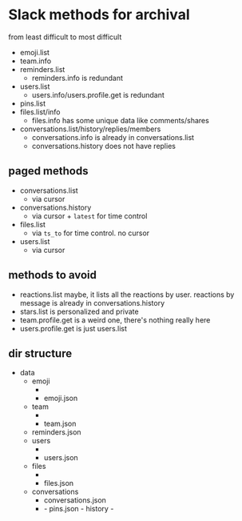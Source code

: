 # Slack methods for archival

from least difficult to most difficult

- emoji.list
- team.info
- reminders.list
  - reminders.info is redundant
- users.list
  - users.info/users.profile.get is redundant
- pins.list
- files.list/info
  - files.info has some unique data like comments/shares
- conversations.list/history/replies/members
  - conversations.info is already in conversations.list
  - conversations.history does not have replies

## paged methods

- conversations.list
  - via cursor
- conversations.history
  - via cursor + `latest` for time control
- files.list
  - via `ts_to` for time control. no cursor
- users.list
  - via cursor

## methods to avoid

- reactions.list maybe, it lists all the reactions by user. reactions by message is already in conversations.history
- stars.list is personalized and private
- team.profile.get is a weird one, there's nothing really here
- users.profile.get is just users.list

## dir structure

- data
  - emoji
    - <emoji files>
    - emoji.json
  - team
    - <icon files>
    - team.json
  - reminders.json
  - users
    - <avatar files>
    - users.json
  - files
    - <files>
    - files.json
  - conversations
    - conversations.json
    - <conversation id>
      - pins.json
      - history
        - <fragments>